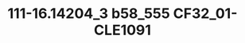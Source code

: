 ---
title: 111-16.14204_3 b58_555 CF32_01-CLE1091
image: 111-16.14204_3 b58_555 CF32_01-CLE1091.jpg
brand: sposo
layout: vestito
---